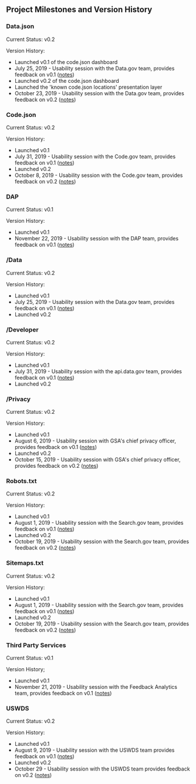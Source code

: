 


## Project Milestones and Version History



### Data.json 

Current Status: v0.2

Version History: 

* Launched v0.1 of the code.json dashboard
* July 25, 2019 - Usability session with the Data.gov team, provides feedback on v0.1 ([notes](https://docs.google.com/document/d/1SroqVJQeLHhTJcltJjGSrg8hbllg6DXZ4FxXT1HwYVY/edit))
* Launched v0.2 of the code.json dashboard
* Launched the 'known code.json locations' presentation layer
* October 23, 2019 - Usability session with the Data.gov team, provides feedback on v0.2 ([notes](https://docs.google.com/document/d/1PlQGXfChH9isOclAehCsa3_k1xvALMPo1XamdDq3MKE/edit))



### Code.json 

Current Status: v0.2

Version History: 

* Launched v0.1
* July 31, 2019 - Usability session with the Code.gov team, provides feedback on v0.1 ([notes](https://docs.google.com/document/d/16HPBPkEiaXrhqptfKeuHqm4MHOsQNbZL_TxTCYdWTNk/edit))
* Launched v0.2
* October 8, 2019 - Usability session with the Code.gov team, provides feedback on v0.2 ([notes](https://docs.google.com/document/d/16ZHOQhJu8jB3WQyqodubEOQMxEOfEmVGaJ3kBasqZVI/edit))


### DAP

Current Status: v0.1

Version History: 

* Launched v0.1
* November 22, 2019 - Usability session with the DAP team, provides feedback on v0.1 ([notes](https://docs.google.com/document/d/1TCK5pzDedC-yIWar_DcEupBMHPiRxVsmjytOeB0NCa0/edit))


### /Data 

Current Status: v0.2

Version History: 

* Launched v0.1
* July 25, 2019 - Usability session with the Data.gov team, provides feedback on v0.1 ([notes](https://docs.google.com/document/d/1SroqVJQeLHhTJcltJjGSrg8hbllg6DXZ4FxXT1HwYVY/edit))
* Launched v0.2



### /Developer 

Current Status:  v0.2

Version History: 

* Launched v0.1
* July 31, 2019 - Usability session with the api.data.gov team, provides feedback on v0.1 ([notes](https://docs.google.com/document/d/1bwiHh4_RZAVgXO-18LLHCtC6Yvlq04oe4p3qBxYYHm4/edit))
* Launched v0.2




### /Privacy 


Current Status:  v0.2

Version History: 

* Launched v0.1
* August 6, 2019 - Usability session with GSA's chief privacy officer, provides feedback on v0.1 ([notes](https://docs.google.com/document/d/1TzBmMCdnNgqReEEjA6mlXSg_SM6MbZ_-bACR2POvMNM/edit))
* Launched v0.2
* October 15, 2019 - Usability session with GSA's chief privacy officer, provides feedback on v0.2 ([notes](https://docs.google.com/document/d/1G5pIsRT24rDb4N5wgsma2xnzy8ruTIMQKUARtQEV2_M/edit))



### Robots.txt 


Current Status:  v0.2

Version History: 

* Launched v0.1
* August 1, 2019 - Usability session with the Search.gov team, provides feedback on v0.1 ([notes](https://docs.google.com/document/d/1M9_Y03G-_WaEDDNbF5R1GIScE8jhplMGRluu8SOqCW0/edit))
* Launched v0.2
* October 19, 2019 - Usability session with the Search.gov team, provides feedback on v0.2 ([notes](https://docs.google.com/document/d/1sbmxImBNeUlIynph3VDNel0prCLCEZX83Oxvg2Z72Sk/edit))

### Sitemaps.txt 


Current Status:  v0.2

Version History: 

* Launched v0.1
* August 1, 2019 - Usability session with the Search.gov team, provides feedback on v0.1 ([notes](https://docs.google.com/document/d/1M9_Y03G-_WaEDDNbF5R1GIScE8jhplMGRluu8SOqCW0/edit))
* Launched v0.2
* October 19, 2019 - Usability session with the Search.gov team, provides feedback on v0.2 ([notes](https://docs.google.com/document/d/1sbmxImBNeUlIynph3VDNel0prCLCEZX83Oxvg2Z72Sk/edit))


### Third Party Services 

Current Status: v0.1

Version History; 

* Launched v0.1
* November 21, 2019 - Usability session with the Feedback Analytics team, provides feedback on v0.1 ([notes](https://docs.google.com/document/d/1FO1QbPV4BX7qizvP2galMY2Uqg_UACi9mEFQgelETw4/edit))



### USWDS

Current Status:  v0.2

Version History:  

* Launched v0.1
* August 9, 2019 - Usability session with the USWDS team provides feedback on v0.1 ([notes](https://docs.google.com/document/d/1px3FV4gtdpVvanhqfiUe9LiRLT7r1CJd2lsjHaGnXJg/edit))
* Launched v0.2
* October 29 - Usability session with the USWDS team provides feedback on v0.2 ([notes](https://docs.google.com/document/d/1sf95LsSM-E7P14CF2UgHbwEH7UNzmyNMpEBmbSMRLVc/edit))









